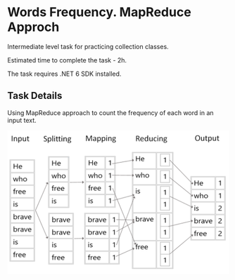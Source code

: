 # Words Frequency. MapReduce Approch

Intermediate level task for practicing collection classes.

Estimated time to complete the task - 2h.

The task requires .NET 6 SDK installed.

## Task Details

Using MapReduce approach to count the frequency of each word in an input text.

![](Images/map-reduce-words-frequency.png)
